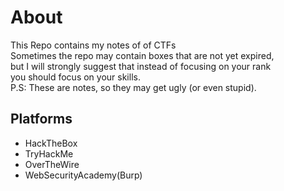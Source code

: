 # About
This Repo contains my notes of of CTFs
<br>
Sometimes the repo may contain boxes that are not yet expired,
<br>
but I will strongly suggest that instead of focusing on your rank
<br>
you should focus on your skills.
<br>
P.S: These are notes, so they may get ugly (or even stupid).
<br>

## Platforms
* HackTheBox
* TryHackMe
* OverTheWire
* WebSecurityAcademy(Burp)
